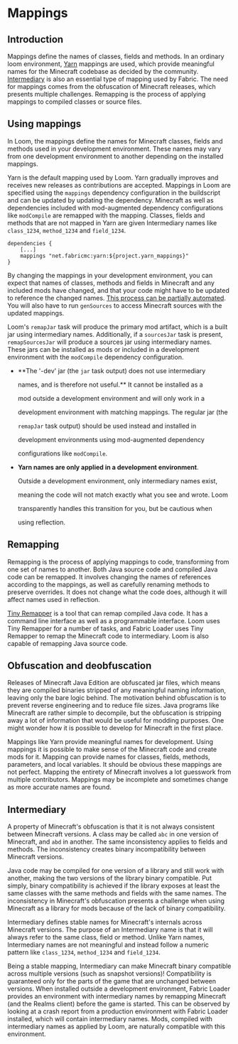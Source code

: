 # Mappings

## Introduction

Mappings define the names of classes, fields and methods. In an ordinary loom environment, [Yarn](https://github.com/FabricMC/yarn) mappings are used, which provide meaningful names for the Minecraft codebase as decided by the community. [Intermediary](https://github.com/FabricMC/intermediary) is also an essential type of mapping used by Fabric. The need for mappings comes from the obfuscation of Minecraft releases, which presents multiple challenges. Remapping is the process of applying mappings to compiled classes or source files.

## Using mappings

In Loom, the mappings define the names for Minecraft classes, fields and methods used in your development environment. These names may vary from one development environment to another depending on the installed mappings.

Yarn is the default mapping used by Loom. Yarn gradually improves and receives new releases as contributions are accepted. Mappings in Loom are specified using the `mappings` dependency configuration in the buildscript and can be updated by updating the dependency. Minecraft as well as dependencies included with mod-augmented dependency configurations like `modCompile` are remapped with the mapping. Classes, fields and methods that are not mapped in Yarn are given Intermediary names like `class_1234`, `method_1234` and `field_1234`.

```text
dependencies {
    [...]
    mappings "net.fabricmc:yarn:${project.yarn_mappings}"
}
```

By changing the mappings in your development environment, you can expect that names of classes, methods and fields in Minecraft and any included mods have changed, and that your code might have to be updated to reference the changed names. [This process can be partially automated](../modding-tutorials/advanced/migratemappings.md). You will also have to run `genSources` to access Minecraft sources with the updated mappings.

Loom's `remapJar` task will produce the primary mod artifact, which is a built jar using intermediary names. Additionally, if a `sourcesJar` task is present, `remapSourcesJar` will produce a sources jar using intermediary names. These jars can be installed as mods or included in a development environment with the `modCompile` dependency configuration.

* \*\*The '-dev' jar \(the `jar` task output\) does not use intermediary

  names, and is therefore not useful.\*\* It cannot be installed as a

  mod outside a development environment and will only work in a

  development environment with matching mappings. The regular jar \(the

  `remapJar` task output\) should be used instead and installed in

  development environments using mod-augmented dependency

  configurations like `modCompile`.

* **Yarn names are only applied in a development environment**.

  Outside a development environment, only intermediary names exist,

  meaning the code will not match exactly what you see and wrote. Loom

  transparently handles this transition for you, but be cautious when

  using reflection.

## Remapping

Remapping is the process of applying mappings to code, transforming from one set of names to another. Both Java source code and compiled Java code can be remapped. It involves changing the names of references according to the mappings, as well as carefully renaming methods to preserve overrides. It does not change what the code does, although it will affect names used in reflection.

[Tiny Remapper](https://github.com/FabricMC/tiny-remapper) is a tool that can remap compiled Java code. It has a command line interface as well as a programmable interface. Loom uses Tiny Remapper for a number of tasks, and Fabric Loader uses Tiny Remapper to remap the Minecraft code to intermediary. Loom is also capable of remapping Java source code.

## Obfuscation and deobfuscation

Releases of Minecraft Java Edition are obfuscated jar files, which means they are compiled binaries stripped of any meaningful naming information, leaving only the bare logic behind. The motivation behind obfuscation is to prevent reverse engineering and to reduce file sizes. Java programs like Minecraft are rather simple to decompile, but the obfuscation is stripping away a lot of information that would be useful for modding purposes. One might wonder how it is possible to develop for Minecraft in the first place.

Mappings like Yarn provide meaningful names for development. Using mappings it is possible to make sense of the Minecraft code and create mods for it. Mapping can provide names for classes, fields, methods, parameters, and local variables. It should be obvious these mappings are not perfect. Mapping the entirety of Minecraft involves a lot guesswork from multiple contributors. Mappings may be incomplete and sometimes change as more accurate names are found.

## Intermediary

A property of Minecraft's obfuscation is that it is not always consistent between Minecraft versions. A class may be called `abc` in one version of Minecraft, and `abd` in another. The same inconsistency applies to fields and methods. The inconsistency creates binary incompatibility between Minecraft versions.

Java code may be compiled for one version of a library and still work with another, making the two versions of the library binary compatible. Put simply, binary compatibility is achieved if the library exposes at least the same classes with the same methods and fields with the same names. The inconsistency in Minecraft's obfuscation presents a challenge when using Minecraft as a library for mods because of the lack of binary compatibility.

Intermediary defines stable names for Minecraft's internals across Minecraft versions. The purpose of an Intermediary name is that it will always refer to the same class, field or method. Unlike Yarn names, Intermediary names are not meaningful and instead follow a numeric pattern like `class_1234`, `method_1234` and `field_1234`.

Being a stable mapping, Intermediary can make Minecraft binary compatible across multiple versions \(such as snapshot versions\)! Compatibility is guaranteed only for the parts of the game that are unchanged between versions. When installed outside a development environment, Fabric Loader provides an environment with intermediary names by remapping Minecraft \(and the Realms client\) before the game is started. This can be observed by looking at a crash report from a production environment with Fabric Loader installed, which will contain intermediary names. Mods, compiled with intermediary names as applied by Loom, are naturally compatible with this environment.

